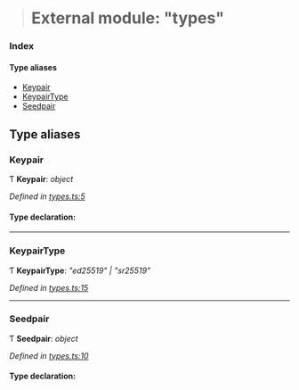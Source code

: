 > # External module: "types"

### Index

#### Type aliases

* [Keypair](_types_.md#keypair)
* [KeypairType](_types_.md#keypairtype)
* [Seedpair](_types_.md#seedpair)

## Type aliases

###  Keypair

Ƭ **Keypair**: *object*

*Defined in [types.ts:5](https://github.com/polkadot-js/common/blob/5aea366/packages/util-crypto/src/types.ts#L5)*

#### Type declaration:

___

###  KeypairType

Ƭ **KeypairType**: *"ed25519" | "sr25519"*

*Defined in [types.ts:15](https://github.com/polkadot-js/common/blob/5aea366/packages/util-crypto/src/types.ts#L15)*

___

###  Seedpair

Ƭ **Seedpair**: *object*

*Defined in [types.ts:10](https://github.com/polkadot-js/common/blob/5aea366/packages/util-crypto/src/types.ts#L10)*

#### Type declaration: